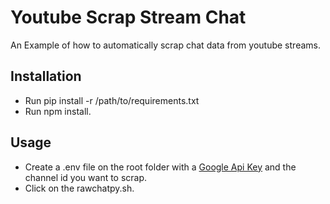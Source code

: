 # Youtube Scrap Stream Chat
An Example of how to automatically scrap chat data from youtube streams.

## Installation
* Run pip install -r /path/to/requirements.txt
* Run npm install.

## Usage
* Create a .env file on the root folder with a [Google Api Key](https://developers.google.com/maps/documentation/javascript/get-api-key) and the channel id you want to scrap.
* Click on the rawchatpy.sh.
